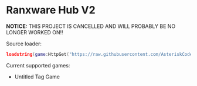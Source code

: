 # Ranxware Hub V2

**NOTICE:** THIS PROJECT IS CANCELLED AND WILL PROBABLY BE NO LONGER WORKED ON!!

Source loader:

```lua
loadstring(game:HttpGet("https://raw.githubusercontent.com/AsteriskCodes/Ranxware-V2/main/source.lua"))()
```

Current supported games:

* Untitled Tag Game
